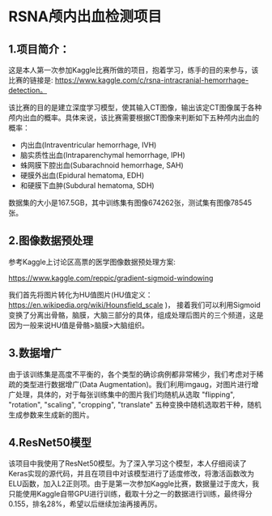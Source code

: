 # RSNA颅内出血检测项目
 
 
## 1.项目简介：

  这是本人第一次参加Kaggle比赛所做的项目，抱着学习，练手的目的来参与，该比赛的链接是:  https://www.kaggle.com/c/rsna-intracranial-hemorrhage-detection。

 该比赛的目的是建立深度学习模型，使其输入CT图像，输出该定CT图像属于各种颅内出血的概率。具体来说，该比赛需要根据CT图像来判断如下五种颅内出血的概率：
  * 内出血(Intraventricular hemorrhage, IVH)
  * 脑实质性出血(Intraparenchymal hemorrhage, IPH)
  * 蛛网膜下腔出血(Subarachnoid hemorrhage, SAH)
  * 硬膜外出血(Epidural hematoma, EDH)
  * 和硬膜下血肿(Subdural hematoma, SDH)
  
  数据集的大小是167.5GB，其中训练集有图像674262张，测试集有图像78545张。
  
 

## 2.图像数据预处理
 参考Kaggle上讨论区高票的医学图像数据预处理方案:
 
 https://www.kaggle.com/reppic/gradient-sigmoid-windowing
 
 我们首先将图片转化为HU值图片(HU值定义：https://en.wikipedia.org/wiki/Hounsfield_scale )， 接着我们可以利用Sigmoid变换了分离出骨骼，脑膜，大脑三部分的具体，组成处理后图片的三个频道，这是因为一般来说HU值是骨骼>脑膜>大脑组织。
 
## 3.数据增广
 由于该训练集是高度不平衡的，各个类型的确诊病例都非常稀少，我们考虑对于稀疏的类型进行数据增广(Data Augmentation)。我们利用imgaug，对图片进行增广处理，具体的，对于每张训练集中的图片我们均随机从选取 "flipping", "rotation", "scaling", "cropping", "translate"
五种变换中随机选取若干种，随机生成参数来生成新的图片。

## 4.ResNet50模型
 该项目中我使用了ResNet50模型。为了深入学习这个模型，本人仔细阅读了Keras实现的源代码，并且在项目中对该模型进行了适度修改，将激活函数改为ELU函数，加入L2正则项。由于是第一次参加Kaggle比赛，数据量过于庞大，我只能使用Kaggle自带GPU进行训练，截取十分之一的数据进行训练，最终得分0.155，排名28%，希望以后继续加油再接再厉。
